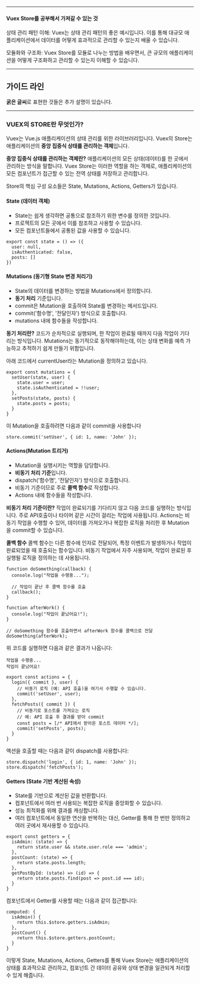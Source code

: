 
---
#### Vuex Store를 공부해서 가져갈 수 있는 것
상태 관리 패턴 이해:
Vuex는 상태 관리 패턴의 좋은 예시입니다. 이를 통해 대규모 애플리케이션에서 데이터를 어떻게 효과적으로 관리할 수 있는지 배울 수 있습니다.

모듈화와 구조화:
Vuex Store를 모듈로 나누는 방법을 배우면서, 큰 규모의 애플리케이션을 어떻게 구조화하고 관리할 수 있는지 이해할 수 있습니다.

---

## 가이드 라인
**굵은 글씨**로 표현한 것들은 추가 설명이 있습니다.

---
### VUEX의 STORE란 무엇인가?
Vuex는 Vue.js 애플리케이션의 상태 관리를 위한 라이브러리입니다. Vuex의 Store는 애플리케이션의 **중앙 집중식 상태를 관리하는 객체**입니다.

**중앙 집중식 상태를 관리하는 객체란?**
애플리케이션의 모든 상태(데이터)를 한 곳에서 관리하는 방식을 말합니다. Vuex Store는 이러한 역할을 하는 객체로, 애플리케이션의 모든 컴포넌트가 접근할 수 있는 전역 상태를 저장하고 관리합니다.

Store의 핵심 구성 요소들은 State, Mutations, Actions, Getters가 있습니다.

#### State (데이터 객체)
- State는 쉽게 생각하면 공통으로 참조하기 위한 변수를 정의한 것입니다.
- 프로젝트의 모든 곳에서 이를 참조하고 사용할 수 있습니다.
- 모든 컴포넌트들에서 공통된 값을 사용할 수 있습니다.
```
export const state = () => ({
  user: null,
  isAuthenticated: false,
  posts: []
})
```

#### Mutations (동기형 State 변경 처리기)
- State의 데이터를 변경하는 방법을 Mutations에서 정의합니다.
- **동기 처리** 기준입니다.
- commit은 Mutation을 호출하여 State를 변경하는 메서드입니다.
- commit('함수명', '전달인자') 방식으로 호출합니다.
- mutations 내에 함수들을 작성합니다.

**동기 처리란?**
코드가 순차적으로 실행되며, 한 작업이 완료될 때까지 다음 작업이 기다리는 방식입니다. Mutations는 동기적으로 동작해야하는데, 이는 상태 변화를 예측 가능하고 추적하기 쉽게 만들기 위함입니다.

아래 코드에서 currentUser라는 Mutation을 정의하고 있습니다.
```
export const mutations = {
  setUser(state, user) {
    state.user = user;
    state.isAuthenticated = !!user;
  },
  setPosts(state, posts) {
    state.posts = posts;
  }
}
```
이 Mutation을 호출하려면 다음과 같이 commit을 사용합니다
```
store.commit('setUser', { id: 1, name: 'John' });
```
#### Actions(Mutation 트리거)
- Mutation을 실행시키는 역할을 담당합니다.
- **비동기 처리 기준**입니다.
- dispatch('함수명', '전달인자') 방식으로 호출합니다.
- 비동기 기준이므로 주로 **콜백 함수**로 작성합니다.
- Actions 내에 함수들을 작성합니다.

**비동기 처리 기준이란?**
작업이 완료되기를 기다리지 않고 다음 코드를 실행하는 방식입니다.
주로 API호출이나 타이머 같은 시간이 걸리는 작업에 사용됩니다.
Actions는 비동기 작업을 수행할 수 있어, 데이터를 가져오거나 복잡한 로직을 처리한 후 Mutation을 commit할 수 있습니다.

**콜백 함수**
콜백 함수는 다른 함수에 인자로 전달되어, 특정 이벤트가 발생하거나 작업이 완료되었을 때 호출되는 함수입니다. 비동기 작업에서 자주 사용되며, 작업이 완료된 후 실행될 로직을 정의하는 데 사용됩니다.

```
function doSomething(callback) {
  console.log("작업을 수행중...");
  
  // 작업이 끝난 후 콜백 함수를 호출
  callback();
}

function afterWork() {
  console.log("작업이 끝났어요!");
}

// doSomething 함수를 호출하면서 afterWork 함수를 콜백으로 전달
doSomething(afterWork);
```
위 코드를 실행하면 다음과 같은 결과가 나옵니다:
```
작업을 수행중...
작업이 끝났어요!
```

```
export const actions = {
  login({ commit }, user) {
    // 비동기 로직 (예: API 호출)을 여기서 수행할 수 있습니다.
    commit('setUser', user);
  },
  fetchPosts({ commit }) {
    // 비동기로 포스트를 가져오는 로직
    // 예: API 호출 후 결과를 받아 commit
    const posts = [/* API에서 받아온 포스트 데이터 */];
    commit('setPosts', posts);
  }
}
```
액션을 호출할 때는 다음과 같이 dispatch를 사용합니다:
```
store.dispatch('login', { id: 1, name: 'John' });
store.dispatch('fetchPosts');
```

#### Getters (State 기반 계산된 속성)
- State를 기반으로 계산된 값을 반환합니다.
- 컴포넌트에서 여러 번 사용되는 복잡한 로직을 중앙화할 수 있습니다.
- 성능 최적화를 위해 결과를 캐싱합니다.
- 여러 컴포넌트에서 동일한 연산을 반복하는 대신, Getter를 통해 한 번만 정의하고 여러 곳에서 재사용할 수 있습니다.

```
export const getters = {
  isAdmin: (state) => {
    return state.user && state.user.role === 'admin';
  },
  postCount: (state) => {
    return state.posts.length;
  },
  getPostById: (state) => (id) => {
    return state.posts.find(post => post.id === id);
  }
}
```
컴포넌트에서 Getter를 사용할 때는 다음과 같이 접근합니다:
```
computed: {
  isAdmin() {
    return this.$store.getters.isAdmin;
  },
  postCount() {
    return this.$store.getters.postCount;
  }
}
```
이렇게 State, Mutations, Actions, Getters를 통해 Vuex Store는 애플리케이션의 상태를 효과적으로 관리하고, 컴포넌트 간 데이터 공유와 상태 변경을 일관되게 처리할 수 있게 해줍니다.
